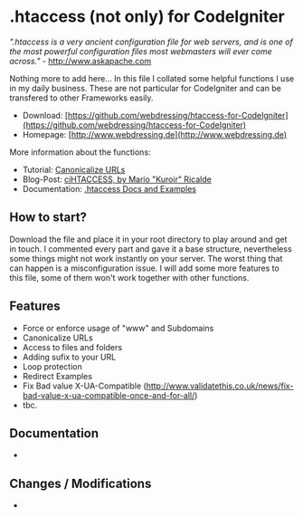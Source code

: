 .htaccess (not only) for CodeIgniter
====================================

*".htaccess is a very ancient configuration file for web servers, and is one of the most powerful configuration files most webmasters will ever come across."* - http://www.askapache.com

Nothing more to add here... In this file I collated some helpful functions I use in my daily business. These are not particular for CodeIgniter and can be transfered to other Frameworks easily.


* Download: [https://github.com/webdressing/htaccess-for-CodeIgniter](https://github.com/webdressing/htaccess-for-CodeIgniter)
* Homepage: [http://www.webdressing.de](http://www.webdressing.de)


More information about the functions:
* Tutorial: [Canonicalize URLs](http://www.farinspace.com/codeigniter-htaccess-file/)
* Blog-Post: [ciHTACCESS, by Mario "Kuroir" Ricalde](https://ellislab.com/forums/viewthread/132758)
* Documentation: [.htaccess Docs and Examples](http://www.askapache.com/category/htaccess/)


## How to start?

Download the file and place it in your root directory to play around and get in touch. I commented every part and gave it a base structure, nevertheless some things
might not work instantly on your server. The worst thing that can happen is a misconfiguration issue. I will add some more features to this file, some of them won't work together with other functions.


## Features

- Force or enforce usage of "www" and Subdomains
- Canonicalize URLs
- Access to files and folders
- Adding sufix to your URL
- Loop protection
- Redirect Examples
- Fix Bad value X-UA-Compatible (http://www.validatethis.co.uk/news/fix-bad-value-x-ua-compatible-once-and-for-all/)
- tbc.


## Documentation

-


## Changes / Modifications

-
